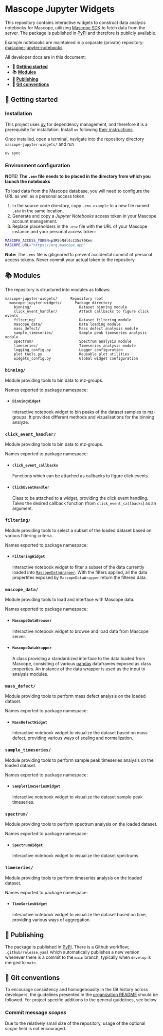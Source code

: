 # Mascope Jupyter Widgets

This repository contains interactive widgets to construct data analysis notebooks for Mascope, utilizing [Mascope SDK](https://pypi.org/project/mascope_sdk/) to fetch data from the server. The package is published in [PyPI](https://pypi.org/project/mascope-jupyter-widgets/) and therefore is publicly available.

Example notebooks are maintained in a separate (private) repository: [mascope-jupyter-notebooks](https://github.com/Karsa-Oy/mascope-jupyter-notebooks).

All developer docs are in this document:

- 🚀 **[Getting started](#🚀-getting-started)**
- 📚 **[Modules](#📚-modules)**
- 📡 **[Publishing](#📡-publishing)**
- 📝 **[Git conventions](#📝-git-conventions)**

## 🚀 Getting started

### Installation

This project uses [uv](https://docs.astral.sh/uv/) for dependency management, and therefore it is a prerequisite for installation. Install `uv` following [their instructions](https://docs.astral.sh/uv/getting-started/installation/).

Once installed, open a terminal, navigate into the repository directory `mascope-jupyter-widgets/` and run

```sh
uv sync
```

### Environment configuration

**NOTE: The `.env` file needs to be placed in the directory from which you launch the notebooks**

To load data from the Mascope database, you will need to configure the URL as well as a personal access token.

1. In the source code directory, copy `.env.example` to a new file named `.env` in the same location.
2. Generate and copy a _Jupyter Notebooks_ access token in your Mascope account management.
3. Replace placeholders in the `.env` file with the URL of your Mascope instance and your personal access token:

```sh
MASCOPE_ACCESS_TOKEN=p3R5oN4l4cC35s70Ken
MASCOPE_URL="https://org.mascope.app"
```

**Note:** The `.env` file is gitignored to prevent accidental commit of personal access tokens. Never commit your actual token to the repository.

## 📚 Modules

The repository is structured into modules as follows:

```
mascope-jupyter-widgets/      Repository root
  mascope-jupyter-widgets/      Package directory
    binning/                      Dataset binning module
    click_event_handler/          Attach callbacks to figure click events
    filtering/                    Dataset filtering module
    mascope_data/                 Data loading module
    mass_defect/                  Mass defect analysis module
    sample_timeseries/            Sample peak timeseries analysis module
    spectrum/                     Spectrum analysis module
    timeseries/                   Timeseries analysis module
    logging_config.py             Logger configuration
    plot_tools.py                 Reusable plot utilities
    widgets_config.py             Global widget configuration
```

### `binning/`

Module providing tools to bin data to mz-groups.

Names exported to package namespace:

- #### `BinningWidget`

  Interactive notebook widget to bin peaks of the dataset samples to mz-groups. It provides different methods and vizualisations for the binning analyze.

### `click_event_handler/`

Module providing tools to bin data to mz-groups.

Names exported to package namespace:

- #### `click_event_callbacks`

  Functions which can be attached as callbacks to figure click events.

- #### `ClickEventHandler`

  Class to be attached to a widget, providing the click event handling. Takes the desired callback function (from `click_event_callbacks`) as an argument.

### `filtering/`

Module providing tools to select a subset of the loaded dataset based on various filtering criteria.

Names exported to package namespace:

- #### `FilteringWidget`

  Interactive notebook widget to filter a subset of the data currently loaded into [`MascopeDataWrapper`](#mascopedatawrapper). With the filters applied, all the data propertites exposed by `MascopeDataWrapper` return the filtered data.

### `mascope_data/`

Module providing tools to load and interface with Mascope data.

Names exported to package namespace:

- #### `MascopeDataBrowser`

  Interactive notebook widget to browse and load data from Mascope server.

- #### `MascopeDataWrapper`

  A class providing a standardized interface to the data loaded from Mascope, consisting of various [pandas](https://pandas.pydata.org/docs/index.html) dataframes exposed as class properties. An instance of the data wrapper is used as the input to analysis modules.

### `mass_defect/`

Module providing tools to perform mass defect analysis on the loaded dataset.

Names exported to package namespace:

- #### `MassDefectWidget`

  Interactive notebook widget to visualize the dataset based on mass defect, providing various ways of scaling and normalization.

### `sample_timeseries/`

Module providing tools to perform sample peak timeseries analysis on the loaded dataset.

Names exported to package namespace:

- #### `SampleTimeSeriesWidget`

  Interactive notebook widget to visualize the dataset sample peak timeseries.

### `spectrum/`

Module providing tools to perform spectrum analysis on the loaded dataset.

Names exported to package namespace:

- #### `SpectrumWidget`

  Interactive notebook widget to visualize the dataset spectrums.

### `timeseries/`

Module providing tools to perform timeseries analysis on the loaded dataset.

Names exported to package namespace:

- #### `TimeSeriesWidget`

  Interactive notebook widget to visualize the dataset based on time, providing various ways of aggregation.

## 📡 Publishing

The package is published in [PyPI](https://pypi.org/project/mascope-jupyter-widgets/). There is a Github workflow; `.github/release.yaml` which automatically publishes a new version whenever there is a commit to the `main` branch, typically when `develop` is merged to `main`.

## 📝 Git conventions

To encourage consistency and homogenousity in the Git history across developers, the guidelines presented in the [organization README](https://github.com/karsa-oy) should be followed. For project specific additions to the general guidelines, see below.

### Commit message _scopes_

Due to the relatively small size of the repository, usage of the optional _scope_ field is not encouraged.
